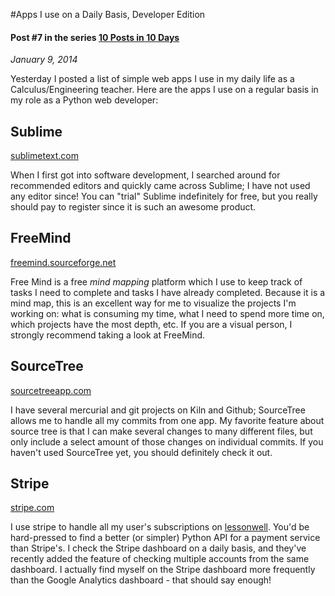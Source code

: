 #Apps I use on a Daily Basis, Developer Edition
#### Post #7 in the series [10 Posts in 10 Days](http://www.qdonnellan.com/blog/2014/01/03)
*January 9, 2014*

Yesterday I posted a list of simple web apps I use in my daily life as a Calculus/Engineering teacher. Here are the apps I use on a regular basis in my role as a Python web developer:

## Sublime
[sublimetext.com](http://www.sublimetext.com/)

When I first got into software development, I searched around for recommended editors and quickly came across Sublime; I have not used any editor since! You can "trial" Sublime indefinitely for free, but you really should pay to register since it is such an awesome product.

## FreeMind
[freemind.sourceforge.net](http://freemind.sourceforge.net/wiki/index.php/Main_Page)

Free Mind is a free *mind mapping* platform which I use to keep track of tasks I need to complete and tasks I have already completed. Because it is a mind map, this is an excellent way for me to visualize the projects I'm working on: what is consuming my time, what I need to spend more time on, which projects have the most depth, etc. If you are a visual person, I strongly recommend taking a look at FreeMind.

## SourceTree
[sourcetreeapp.com](http://www.sourcetreeapp.com/)

I have several mercurial and git projects on Kiln and Github; SourceTree allows me to handle all my commits from one app. My favorite feature about source tree is that I can make several changes to many different files, but only include a select amount of those changes on individual commits. If you haven't used SourceTree yet, you should definitely check it out. 

## Stripe
[stripe.com](https://stripe.com/)

I use stripe to handle all my user's subscriptions on [lessonwell](http://www.lessonwell.com). You'd be hard-pressed to find a better (or simpler) Python API for a payment service than Stripe's. I check the Stripe dashboard on a daily basis, and they've recently added the feature of checking multiple accounts from the same dashboard. I actually find myself on the Stripe dashboard more frequently than the Google Analytics dashboard - that should say enough!

